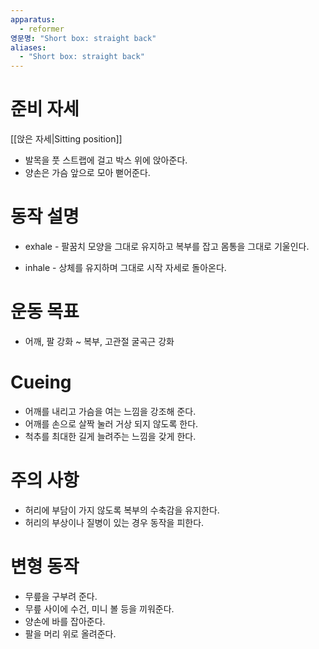 ```yaml
---
apparatus:
  - reformer
영문명: "Short box: straight back"
aliases:
  - "Short box: straight back"
---
```


# 준비 자세

[[앉은 자세|Sitting position]]

- 발목을 풋 스트랩에 걸고 박스 위에 앉아준다.
- 양손은 가슴 앞으로 모아 뻗어준다.

# 동작 설명

- exhale - 팔꿈치 모양을 그대로 유지하고 복부를 잡고 몸통을 그대로 기울인다.

- inhale - 상체를 유지하며 그대로 시작 자세로 돌아온다.

# 운동 목표

- 어깨, 팔 강화 ~ 복부, 고관절 굴곡근 강화

# Cueing

- 어깨를 내리고 가슴을 여는 느낌을 강조해 준다.
- 어깨를 손으로 살짝 눌러 거상 되지 않도록 한다.
- 척추를 최대한 길게 늘려주는 느낌을 갖게 한다.

# 주의 사항

- 허리에 부담이 가지 않도록 복부의 수축감을 유지한다.
- 허리의 부상이나 질병이 있는 경우 동작을 피한다.

# 변형 동작

- 무릎을 구부려 준다.
- 무릎 사이에 수건, 미니 볼 등을 끼워준다.
- 양손에 바를 잡아준다.
- 팔을 머리 위로 올려준다.